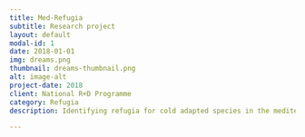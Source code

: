 ```yaml
---
title: Med-Refugia
subtitle: Research project
layout: default
modal-id: 1
date: 2018-01-01
img: dreams.png
thumbnail: dreams-thumbnail.png
alt: image-alt
project-date: 2018
client: National R+D Programme
category: Refugia
description: Identifying refugia for cold adapted species in the mediterranean region.

---
```

